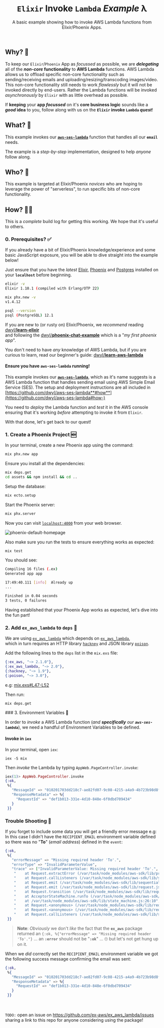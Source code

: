 <div align="center">

# `Elixir` Invoke `Lambda` _Example_ λ

A basic example showing how to invoke AWS Lambda functions
from Elixir/Phoenix Apps.

<!--
[![Build Status](https://img.shields.io/travis/dwyl/aws-lambda-deploy/master.svg?style=flat-square)](https://travis-ci.org/dwyl/aws-lambda-deploy)
[![codecov.io](https://img.shields.io/codecov/c/github/dwyl/aws-lambda-deploy/master.svg?style=flat-square)](http://codecov.io/github/dwyl/aws-lambda-deploy?branch=master)
[![HitCount](http://hits.dwyl.com/dwyl/aws-lambda-deploy.svg)](http://hits.dwyl.com/dwyl/aws-lambda-deploy)
-->

</div>
<br />

## Why? 🤷‍

To keep our `Elixir`/`Phoenix` App
as _focussed_ as possible,
we are ***delegating*** all
of the **_non-core_ functionality**
to **AWS Lambda** functions.
AWS Lambda allows us
to offload specific non-core functionality
such as sending/receiving emails and
uploading/resizing/transcoding images/video.
This non-core functionality
still needs to work _flawlessly_
but it will not be invoked directly by end-users.
Rather the Lambda functions
will be invoked _asynchronously_
by `Elixir`
with as little overhead as possible.

If **keeping** your **app _focussed_**
on it's **core business logic**
sounds like a **_good_ idea** to you,
follow along with us on the
**`Elixir` invoke `Lambda` _quest_**!


## What? 💭

This example invokes our
[**`aws-ses-lambda`**](https://github.com/dwyl/aws-ses-lambda)
function that handles all our **`email`** needs.

The example is a _step-by-step_ implementation,
designed to help _anyone_ follow along.


## Who? 👤

This example is targeted at Elixir/Phoenix _novices_
who are hoping to leverage the power of "serverless",
to run specific bits of non-core functionality.


## How? 👩‍💻

This is a _complete_ build log for getting this working.
We hope that it's useful to others.

### 0. Prerequisites? ✅

If you already have a bit of Elixir/Phoenix knowledge/experience
and some basic JavaScript exposure,
you will be able to dive straight into the example below!

Just ensure that you have
the _latest_
[Elixir](https://elixir-lang.org/install.html#distributions),
[Phoenix](https://hexdocs.pm/phoenix/installation.html)
and
[Postgres](https://github.com/dwyl/learn-postgresql#installation)
installed on your **`localhost`**
before beginning.

```sh
elixir -v
Elixir 1.10.1 (compiled with Erlang/OTP 22)

mix phx.new -v
v1.4.12

psql --version
psql (PostgreSQL) 12.1
```
If you are new to (or rusty on) Elixir/Phoenix,
we _recommend_ reading
[dwyl/**learn-elixir**](https://github.com/dwyl/learn-elixir) <br />
and following the
[dwyl/**phoenix-chat-example**](https://github.com/dwyl/phoenix-chat-example)
which is a "_my first phoenix app_".

You don't need to have _any_ knowledge of AWS Lambda,
but if you are curious to learn,
read our beginner's guide:
[dwyl/**learn-aws-lambda**](https://github.com/dwyl/learn-aws-lambda)


#### Ensure you have `aws-ses-lambda` running!

This example invokes our
[**`aws-ses-lambda`**](https://github.com/dwyl/aws-ses-lambda),
which as it's name suggests is a AWS Lambda function
that handles sending email
using AWS Simple Email Service (SES).
The setup and deployment instructions
are all included in
[https://github.com/dwyl/aws-ses-lambda**#how**](https://github.com/dwyl/aws-ses-lambda#how-)

You need to _deploy_ the Lambda function
and _test_ it in the AWS console
ensuring that it's working _before_
attempting to invoke it from `Elixir`.

With that done, let's get back to our quest!


### 1. Create a Phoenix Project 🆕

In your terminal, create a new Phoenix app using the command:

```sh
mix phx.new app
```

Ensure you install all the dependencies:

```sh
mix deps.get
cd assets && npm install && cd ..
```

Setup the database:

```sh
mix ecto.setup
```

Start the Phoenix server:

```sh
mix phx.server
```

Now you can visit
[`localhost:4000`](http://localhost:4000)
from your web browser.

![phoenix-default-homepage](https://user-images.githubusercontent.com/194400/74361992-c2c4ef80-4dbf-11ea-8112-2dcf6dcf1c51.png)

Also make sure you run the tests to ensure everything works as expected:

```sh
mix test
```

You should see:

```sh
Compiling 16 files (.ex)
Generated app app

17:49:40.111 [info]  Already up
...

Finished in 0.04 seconds
3 tests, 0 failures
```

Having established that your Phoenix App works as expected,
let's dive into the fun part!


### 2. Add `ex_aws_lambda` to `deps` 🎁

We are using
[`ex_aws_lambda`](https://github.com/ex-aws/ex_aws_lambda)
which depends on
[`ex_aws_lambda`](https://github.com/ex-aws/ex_aws_lambda), <br />
which in turn requires an HTTP library
[`hackney`](https://github.com/benoitc/hackney)
and JSON library
[`poison`](https://github.com/devinus/poison).


Add the following lines to the `deps` list
in the `mix.exs` file:


```elixir
{:ex_aws, "~> 2.1.0"},
{:ex_aws_lambda, "~> 2.0"},
{:hackney, "~> 1.9"},
{:poison, "~> 3.0"},
```
e.g:
[mix.exs#L47-L52](https://github.com/dwyl/elixir-invoke-lambda-example/blob/b8a226a86f465781acc0d87d7e777bb637f605a8/mix.exs#L47-L52)

Then run:

```sh
mix deps.get
```

### 3. Environment Variables 🔐

In order to _invoke_ a AWS Lambda function
(_and **specifically** our **`aws-ses-lambda`**_),
we need a handful of Environment Variables to be defined.







#### Invoke in `iex`

In your terminal, open `iex`:

```
iex -S mix
```

Then _invoke_ the Lambda by typing
`AppWeb.PageController.invoke`:

```elixir
iex(1)> AppWeb.PageController.invoke
{:ok,
 %{
   "MessageId" => "010201703dd218c7-ae82fd07-9c08-4215-a4a9-4b723b98d8f3-000000",
   "ResponseMetadata" => %{
     "RequestId" => "def1b013-331e-4d10-848e-6f0dbd709434"
   }
 }}
```



### Trouble Shooting 🤷‍

If you forget to include some data
you will get a friendly error message
e.g: In this case I didn't have
the `RECIPIENT_EMAIL` environment variable defined
so there was no "**To**" (_email address_) defined in the `event`:

```elixir
{:ok,
 %{
   "errorMessage" => "Missing required header 'To'.",
   "errorType" => "InvalidParameterValue",
   "trace" => ["InvalidParameterValue: Missing required header 'To'.",
    "    at Request.extractError (/var/task/node_modules/aws-sdk/lib/protocol/query.js:50:29)",
    "    at Request.callListeners (/var/task/node_modules/aws-sdk/lib/sequential_executor.js:106:20)",
    "    at Request.emit (/var/task/node_modules/aws-sdk/lib/sequential_executor.js:78:10)",
    "    at Request.emit (/var/task/node_modules/aws-sdk/lib/request.js:683:14)",
    "    at Request.transition (/var/task/node_modules/aws-sdk/lib/request.js:22:10)",
    "    at AcceptorStateMachine.runTo (/var/task/node_modules/aws-sdk/lib/state_machine.js:14:12)",
    "    at /var/task/node_modules/aws-sdk/lib/state_machine.js:26:10",
    "    at Request.<anonymous> (/var/task/node_modules/aws-sdk/lib/request.js:38:9)",
    "    at Request.<anonymous> (/var/task/node_modules/aws-sdk/lib/request.js:685:12)",
    "    at Request.callListeners (/var/task/node_modules/aws-sdk/lib/sequential_executor.js:116:18)"]
 }}
```
> **Note**: _Obviously_ we don't _like_ the fact
that the **`ex_aws`** package returned an
`{:ok, %{"errorMessage" => "Missing required header 'To'."}` ...
an **`:error`** should not be "**`:ok`**" ... 🙄
but let's not get hung up on it.

When we _did_ correctly set the `RECIPIENT_EMAIL` environment variable
we got the following success message confirming the email was sent:
```elixir
{:ok,
 %{
   "MessageId" => "010201703dd218c7-ae82fd07-9c08-4215-a4a9-4b723b98d8f3-000000",
   "ResponseMetadata" => %{
     "RequestId" => "def1b013-331e-4d10-848e-6f0dbd709434"
   }
 }}
```


<br /> <br />
`TODO:` open an issue on https://github.com/ex-aws/ex_aws_lambda/issues
sharing a link to this repo for anyone considering using the package!
